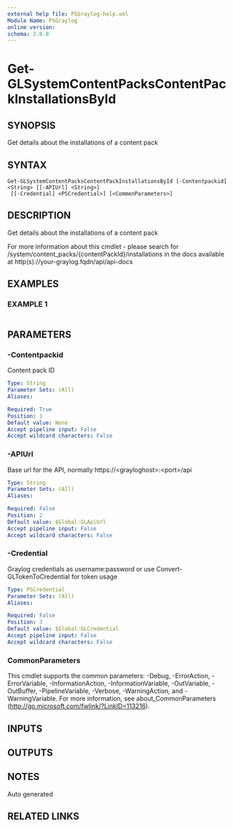 ```yaml
---
external help file: PSGraylog-help.xml
Module Name: PSGraylog
online version:
schema: 2.0.0
---
```


# Get-GLSystemContentPacksContentPackInstallationsById

## SYNOPSIS
Get details about the installations of a content pack

## SYNTAX

```
Get-GLSystemContentPacksContentPackInstallationsById [-Contentpackid] <String> [[-APIUrl] <String>]
 [[-Credential] <PSCredential>] [<CommonParameters>]
```

## DESCRIPTION
Get details about the installations of a content pack


For more information about this cmdlet - please search for /system/content_packs/{contentPackId}/installations in the docs available at http(s)://your-graylog.fqdn/api/api-docs

## EXAMPLES

### EXAMPLE 1
```

```

## PARAMETERS

### -Contentpackid
Content pack ID

```yaml
Type: String
Parameter Sets: (All)
Aliases:

Required: True
Position: 1
Default value: None
Accept pipeline input: False
Accept wildcard characters: False
```

### -APIUrl
Base url for the API, normally https://\<grayloghost\>:\<port\>/api

```yaml
Type: String
Parameter Sets: (All)
Aliases:

Required: False
Position: 2
Default value: $Global:GLApiUrl
Accept pipeline input: False
Accept wildcard characters: False
```

### -Credential
Graylog credentials as username:password or use Convert-GLTokenToCredential for token usage

```yaml
Type: PSCredential
Parameter Sets: (All)
Aliases:

Required: False
Position: 3
Default value: $Global:GLCredential
Accept pipeline input: False
Accept wildcard characters: False
```

### CommonParameters
This cmdlet supports the common parameters: -Debug, -ErrorAction, -ErrorVariable, -InformationAction, -InformationVariable, -OutVariable, -OutBuffer, -PipelineVariable, -Verbose, -WarningAction, and -WarningVariable.
For more information, see about_CommonParameters (http://go.microsoft.com/fwlink/?LinkID=113216).

## INPUTS

## OUTPUTS

## NOTES
Auto generated

## RELATED LINKS

